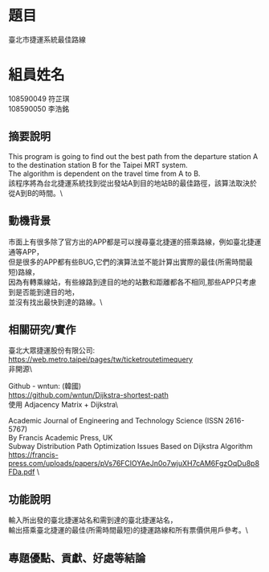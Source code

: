# 題目
臺北市捷運系統最佳路線

# 組員姓名
108590049 符芷琪 \
108590050 李浩銘

## 摘要說明
This program is going to find out the best path from the departure station A to the destination station B for the Taipei MRT system.\
The algorithm is dependent on the travel time from A to B.\
該程序將為台北捷運系統找到從出發站A到目的地站B的最佳路徑，該算法取決於從A到B的時間。\


## 動機背景
市面上有很多除了官方出的APP都是可以搜尋臺北捷運的搭乘路線，例如臺北捷運通等APP，\
但是很多的APP都有些BUG,它們的演算法並不能計算出實際的最佳(所需時間最短)路線，\
因為有轉乘線站，有些線路到達目的地的站數和距離都各不相同,那些APP只考慮到是否能到達目的地，\
並沒有找出最快到達的路線。\


## 相關研究/實作
臺北大眾捷運股份有限公司:\
https://web.metro.taipei/pages/tw/ticketroutetimequery \
非開源\

Github - wntun: (韓國) \
https://github.com/wntun/Dijkstra-shortest-path \
使用 Adjacency Matrix + Dijkstra\

Academic Journal of Engineering and Technology Science (ISSN 2616-5767) \
By Francis Academic Press, UK \
Subway Distribution Path Optimization Issues Based on Dijkstra Algorithm \
https://francis-press.com/uploads/papers/pVs76FClOYAeJn0o7wjuXH7cAM6FgzOqDu8p8FDa.pdf \


## 功能說明
輸入所出發的臺北捷運站名和需到達的臺北捷運站名，\
輸出搭乘臺北捷運的最佳(所需時間最短)的捷運路線和所有票價供用戶參考。\

## 專題優點、貢獻、好處等結論

